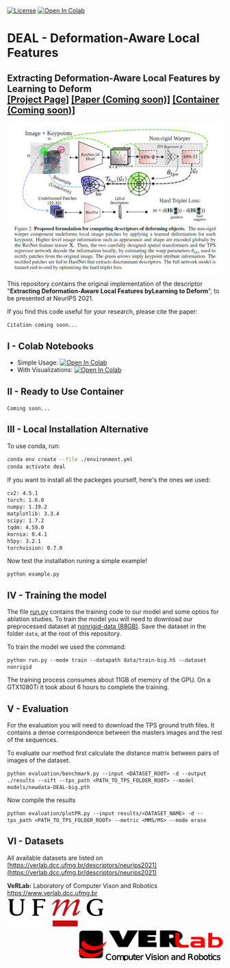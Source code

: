 [![License](https://img.shields.io/badge/License-Apache_2.0-blue.svg)](LICENSE)
[![Open In Colab](https://colab.research.google.com/assets/colab-badge.svg)](https://colab.research.google.com/github/verlab/DEAL_NeurIPS_2021/blob/main/notebook/DEAL.ipynb)

# DEAL - Deformation-Aware Local Features
## <b>Extracting Deformation-Aware Local Features by Learning to Deform</b> <br>[[Project Page]](https://www.verlab.dcc.ufmg.br/descriptors/neurips2021/) [[Paper (Coming soon)]]() [[Container (Coming soon)]]() 

<img src='./images/paper_thumbnail.png' align="center" width=900 />

This repository contains the original implementation of the descriptor "<b>Extracting Deformation-Aware Local Features byLearning to Deform</b>", to be presented at NeurIPS 2021. 


If you find this code useful for your research, please cite the paper:

```
Citation coming soon...
```

## I - Colab Notebooks

- Simple Usage: [![Open In Colab](https://colab.research.google.com/assets/colab-badge.svg)](https://colab.research.google.com/github/verlab/DEAL_NeurIPS_2021/blob/main/notebook/DEAL.ipynb)
- With Visualizations: [![Open In Colab](https://colab.research.google.com/assets/colab-badge.svg)](https://colab.research.google.com/github/verlab/DEAL_NeurIPS_2021/blob/main/notebook/DEAL_visualization.ipynb)

## II - Ready to Use Container

`Coming soon...` 

## III - Local Installation Alternative

To use conda, run:

```bash
conda env create --file ./environment.yml
conda activate deal
```

If you want to install all the packeges yourself, here's the ones we used:

```
cv2: 4.5.1
torch: 1.6.0
numpy: 1.19.2
matplotlib: 3.3.4
scipy: 1.7.2
tqdm: 4.59.0
kornia: 0.4.1
h5py: 3.2.1
torchvision: 0.7.0
```

Now test the installation runing a simple example!

```bash
python example.py
```

## IV - Training the model

The file [run.py](run.py) contains the training code to our model and some optios for ablation studies.
To train the model you will need to download our preprocessed dataset at [nonrigid-data (88GB)](). Save the dataset in the folder `data`, at the root of this repository.


To train the model we used the command:
```
python run.py --mode train --datapath data/train-big.h5 --dataset nonrigid
```

The training process consumes about 11GB of memory of the GPU. On a GTX1080Ti it took about 6 hours to complete the training.

## V - Evaluation

For the evaluation you will need to download the TPS ground truth files. It contains a dense correspondence  between the masters images and the rest of the sequences.

To evaluate our method first calculate the distance matrix between pairs of images of the dataset.

```
python evaluation/benchmark.py --input <DATASET_ROOT> -d --output ./results --sift --tps_path <PATH_TO_TPS_FOLDER_ROOT> --model models/newdata-DEAL-big.pth
```

Now compile the results 

```
python evaluation/plotPR.py --input results/<DATASET_NAME> -d --tps_path <PATH_TO_TPS_FOLDER_ROOT> --metric <MMS/MS> --mode erase
```

## VI - Datasets

All available datasets are listed on [https://verlab.dcc.ufmg.br/descriptors/neurips2021](https://verlab.dcc.ufmg.br/descriptors/neurips2021)

**VeRLab:** Laboratory of Computer Vison and Robotics https://www.verlab.dcc.ufmg.br
<br>
<img align="left" width="auto" height="75" src="./images/ufmg.png">
<img align="right" width="auto" height="75" src="./images/verlab.png">
<br/>
